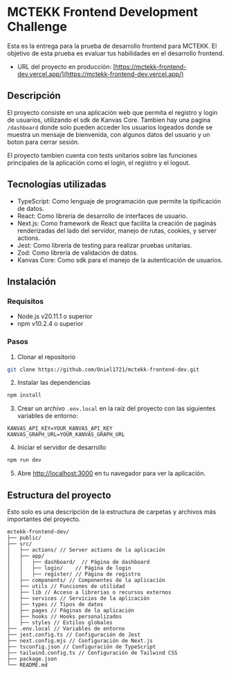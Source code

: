 # MCTEKK Frontend Development Challenge

Esta es la entrega para la prueba de desarrollo frontend para MCTEKK. El objetivo de esta prueba es evaluar tus habilidades en el desarrollo frontend.

- URL del proyecto en producción: [https://mctekk-frontend-dev.vercel.app/](https://mctekk-frontend-dev.vercel.app/)

## Descripción

El proyecto consiste en una aplicación web que permita el registro y login de usuarios, utilizando el sdk de Kanvas Core. Tambien hay una pagina `/dashboard` donde solo pueden acceder los usuarios logeados donde se muestra un mensaje de bienvenida, con algunos datos del usuario y un boton para cerrar sesión.

El proyecto tambien cuenta con tests unitarios sobre las funciones principales de la aplicación como el login, el registro y el logout.

## Tecnologías utilizadas

- TypeScript: Como lenguaje de programación que permite la tipificación de datos.
- React: Como librería de desarrollo de interfaces de usuario.
- Next.js: Como framework de React que facilita la creación de paginás renderizadas del lado del servidor, manejo de rutas, cookies, y server actions.
- Jest: Como librería de testing para realizar pruebas unitarias.
- Zod: Como librería de validación de datos.
- Kanvas Core: Como sdk para el manejo de la autenticación de usuarios.

## Instalación

### Requisitos

- Node.js v20.11.1 o superior
- npm v10.2.4 o superior

### Pasos

1. Clonar el repositorio

```bash
git clone https://github.com/Oniel1721/mctekk-frontend-dev.git
```

2. Instalar las dependencias

```bash
npm install
```

3. Crear un archivo `.env.local` en la raíz del proyecto con las siguientes variables de entorno:

```env
KANVAS_API_KEY=YOUR_KANVAS_API_KEY
KANVAS_GRAPH_URL=YOUR_KANVAS_GRAPH_URL
```

4. Iniciar el servidor de desarrollo

```bash
npm run dev
```

5. Abre [http://localhost:3000](http://localhost:3000) en tu navegador para ver la aplicación.

## Estructura del proyecto

Esto solo es una descripción de la estructura de carpetas y archivos más importantes del proyecto.

```
mctekk-frontend-dev/
├── public/
├── src/
│   ├── actions/ // Server actions de la aplicación
│   ├── app/
│   │   ├── dashboard/  // Página de dashboard
│   │   ├── login/    // Página de login
│   │   ├── register/ // Página de registro
│   ├── components/ // Componentes de la aplicación
│   ├── utils // Funciones de utilidad
│   ├── lib // Acceso a librerias o recursos externos
│   ├── services // Servicios de la aplicación
│   ├── types // Tipos de datos
│   ├── pages // Páginas de la aplicación
│   ├── hooks // Hooks personalizados
│   ├── styles // Estilos globales
├── .env.local // Variables de entorno
├── jest.config.ts // Configuración de Jest
├── next.config.mjs // Configuración de Next.js
├── tsconfig.json // Configuración de TypeScript
├── tailwind.config.ts // Configuración de Tailwind CSS
├── package.json
└── README.md
```
